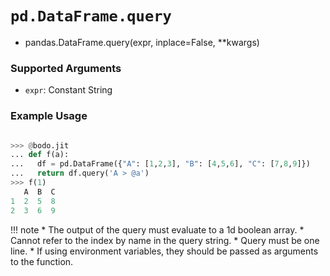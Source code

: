 # `pd.DataFrame.query`


-  pandas.DataFrame.query(expr, inplace=False, \**kwargs)


### Supported Arguments

- `expr`:  Constant String

### Example Usage

```py

>>> @bodo.jit
... def f(a):
...   df = pd.DataFrame({"A": [1,2,3], "B": [4,5,6], "C": [7,8,9]})
...   return df.query('A > @a')
>>> f(1)
   A  B  C
1  2  5  8
2  3  6  9
```

!!! note
    * The output of the query must evaluate to a 1d boolean array.
    * Cannot refer to the index by name in the query string.
    * Query must be one line.
    * If using environment variables, they should be passed as arguments to the function.

